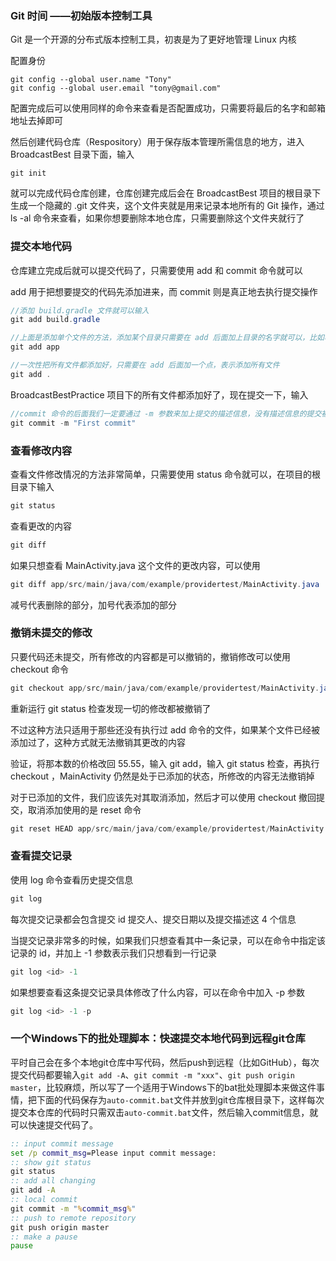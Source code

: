 ### Git 时间 ——初始版本控制工具

Git 是一个开源的分布式版本控制工具，初衷是为了更好地管理 Linux 内核

配置身份

```
git config --global user.name "Tony"
git config --global user.email "tony@gmail.com"
```

配置完成后可以使用同样的命令来查看是否配置成功，只需要将最后的名字和邮箱地址去掉即可

然后创建代码仓库（Respository）用于保存版本管理所需信息的地方，进入 BroadcastBest 目录下面，输入

```
git init
```

就可以完成代码仓库创建，仓库创建完成后会在 BroadcastBest 项目的根目录下生成一个隐藏的 .git 文件夹，这个文件夹就是用来记录本地所有的 Git 操作，通过 ls -al 命令来查看，如果你想要删除本地仓库，只需要删除这个文件夹就行了



### 提交本地代码

仓库建立完成后就可以提交代码了，只需要使用 add 和 commit 命令就可以

add 用于把想要提交的代码先添加进来，而 commit 则是真正地去执行提交操作

```java
//添加 build.gradle 文件就可以输入
git add build.gradle

//上面是添加单个文件的方法，添加某个目录只需要在 add 后面加上目录的名字就可以，比如将这个 app 目录下的所有文件都进行添加
git add app

//一次性把所有文件都添加好，只需要在 add 后面加一个点，表示添加所有文件
git add .
```

 BroadcastBestPractice 项目下的所有文件都添加好了，现在提交一下，输入

```java
//commit 命令的后面我们一定要通过 -m 参数来加上提交的描述信息，没有描述信息的提交被认为是不合法的
git commit -m "First commit"
```



### 查看修改内容

查看文件修改情况的方法非常简单，只需要使用 status 命令就可以，在项目的根目录下输入

```java
git status
```

查看更改的内容

```java
git diff
```

如果只想查看 MainActivity.java 这个文件的更改内容，可以使用

```java
git diff app/src/main/java/com/example/providertest/MainActivity.java
```

减号代表删除的部分，加号代表添加的部分



### 撤销未提交的修改

只要代码还未提交，所有修改的内容都是可以撤销的，撤销修改可以使用 checkout 命令

```java
git checkout app/src/main/java/com/example/providertest/MainActivity.java
```

重新运行 git status 检查发现一切的修改都被撤销了

不过这种方法只适用于那些还没有执行过 add 命令的文件，如果某个文件已经被添加过了，这种方式就无法撤销其更改的内容

验证，将那本数的价格改回 55.55，输入 git add，输入 git status 检查，再执行 checkout ，MainActivity 仍然是处于已添加的状态，所修改的内容无法撤销掉

对于已添加的文件，我们应该先对其取消添加，然后才可以使用 checkout 撤回提交，取消添加使用的是 reset 命令

```java
git reset HEAD app/src/main/java/com/example/providertest/MainActivity.java
```



### 查看提交记录

使用 log 命令查看历史提交信息

```java
git log
```

每次提交记录都会包含提交 id 提交人、提交日期以及提交描述这 4  个信息

当提交记录非常多的时候，如果我们只想查看其中一条记录，可以在命令中指定该记录的 id，并加上 -1 参数表示我们只想看到一行记录

```java
git log <id> -1
```

如果想要查看这条提交记录具体修改了什么内容，可以在命令中加入 -p 参数

```java
git log <id> -1 -p
```



### 一个Windows下的批处理脚本：快速提交本地代码到远程git仓库

平时自己会在多个本地git仓库中写代码，然后push到远程（比如GitHub），每次提交代码都要输入`git add -A`、`git commit -m "xxx"`、`git push origin master`，比较麻烦，所以写了一个适用于Windows下的bat批处理脚本来做这件事情，把下面的代码保存为`auto-commit.bat`文件并放到git仓库根目录下，这样每次提交本仓库的代码时只需双击`auto-commit.bat`文件，然后输入commit信息，就可以快速提交代码了。

```bat
:: input commit message
set /p commit_msg=Please input commit message:
:: show git status
git status
:: add all changing
git add -A
:: local commit
git commit -m "%commit_msg%"
:: push to remote repository
git push origin master
:: make a pause 
pause
```